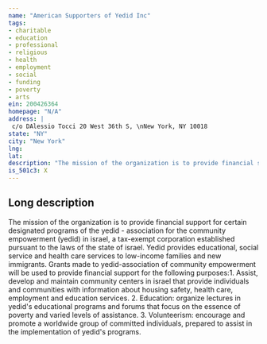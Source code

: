 ```yaml
---
name: "American Supporters of Yedid Inc"
tags:
- charitable
- education
- professional
- religious
- health
- employment
- social
- funding
- poverty
- arts
ein: 200426364
homepage: "N/A"
address: |
 c/o DAlessio Tocci 20 West 36th S, \nNew York, NY 10018
state: "NY"
city: "New York"
lng: 
lat: 
description: "The mission of the organization is to provide financial support for certain designated programs of the yedid - association for the community empowerment (yedid) in israel, a tax-exempt corporation established pursuant to the laws of the state of israel. Yedid provides educational, social service and health care services to low-income families and new immigrants. "
is_501c3: X
---
```


## Long description

The mission of the organization is to provide financial support for certain designated programs of the yedid - association for the community empowerment (yedid) in israel, a tax-exempt corporation established pursuant to the laws of the state of israel. Yedid provides educational, social service and health care services to low-income families and new immigrants. Grants made to yedid-association of community empowerment will be used to provide financial support for the following purposes:1. Assist, develop and maintain community centers in israel that provide individuals and communities with information about housing safety, health care, employment and education services. 2. Education: organize lectures in yedid's educational programs and forums that focus on the essence of poverty and varied levels of assistance. 3. Volunteerism: encourage and promote a worldwide group of committed individuals, prepared to assist in the implementation of yedid's programs. 
